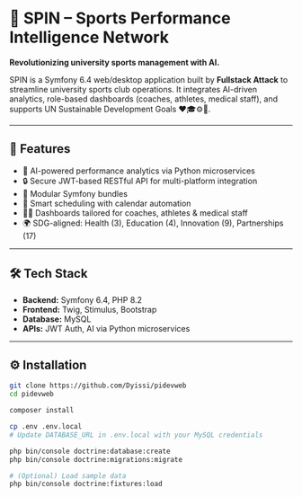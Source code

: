 # 🏅 SPIN – Sports Performance Intelligence Network

**Revolutionizing university sports management with AI.**

SPIN is a Symfony 6.4 web/desktop application built by **Fullstack Attack** to streamline university sports club operations. It integrates AI-driven analytics, role-based dashboards (coaches, athletes, medical staff), and supports UN Sustainable Development Goals ❤️🎓⚙️🤝.

---

## 🚀 Features

- 🧠 AI-powered performance analytics via Python microservices  
- 🔒 Secure JWT-based RESTful API for multi-platform integration  
- 🧩 Modular Symfony bundles  
- 📅 Smart scheduling with calendar automation  
- 🧑‍💻 Dashboards tailored for coaches, athletes & medical staff  
- 🌍 SDG-aligned: Health (3), Education (4), Innovation (9), Partnerships (17)

---

## 🛠 Tech Stack

- **Backend:** Symfony 6.4, PHP 8.2  
- **Frontend:** Twig, Stimulus, Bootstrap  
- **Database:** MySQL  
- **APIs:** JWT Auth, AI via Python microservices

---

## ⚙️ Installation

```bash
git clone https://github.com/Dyissi/pidevweb
cd pidevweb

composer install

cp .env .env.local
# Update DATABASE_URL in .env.local with your MySQL credentials

php bin/console doctrine:database:create
php bin/console doctrine:migrations:migrate

# (Optional) Load sample data
php bin/console doctrine:fixtures:load
